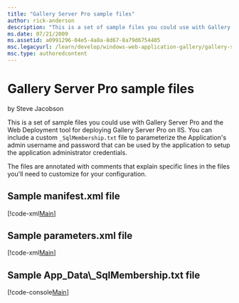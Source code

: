 ```yaml
---
title: "Gallery Server Pro sample files"
author: rick-anderson
description: "This is a set of sample files you could use with Gallery Server Pro and the Web Deployment tool for deploying Gallery Server Pro on IIS. You can include a cu..."
ms.date: 07/21/2009
ms.assetid: a0991296-04e5-4a8a-8d67-8a79d6754405
msc.legacyurl: /learn/develop/windows-web-application-gallery/gallery-server-pro-sample-files
msc.type: authoredcontent
---
```

Gallery Server Pro sample files
====================
by Steve Jacobson

This is a set of sample files you could use with Gallery Server Pro and the Web Deployment tool for deploying Gallery Server Pro on IIS. You can include a custom `_SqlMembership.txt` file to parameterize the Application's admin username and password that can be used by the application to setup the application administrator credentials.  
  
The files are annotated with comments that explain specific lines in the files you'll need to customize for your configuration.

## Sample manifest.xml file

[!code-xml[Main](gallery-server-pro-sample-files/samples/sample1.xml)]

## Sample parameters.xml file

[!code-xml[Main](gallery-server-pro-sample-files/samples/sample2.xml)]

## Sample App\_Data\\_SqlMembership.txt file

[!code-console[Main](gallery-server-pro-sample-files/samples/sample3.cmd)]
